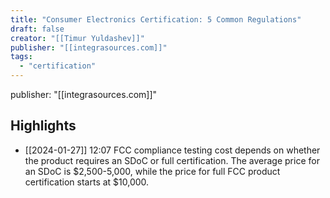 ```yaml
---
title: "Consumer Electronics Certification: 5 Common Regulations"
draft: false
creator: "[[Timur Yuldashev]]"
publisher: "[[integrasources.com]]"
tags:
  - "certification"
---
```

publisher: "[[integrasources.com]]"


## Highlights
* [[2024-01-27]] 12:07  FCC compliance testing cost depends on whether the product requires an SDoC or full certification. The average price for an SDoC is $2,500-5,000, while the price for full FCC product certification starts at $10,000.

